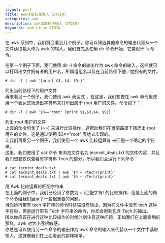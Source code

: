 ```yaml
---
layout: post
title: awk读取标准输入（STDIN)
categories: awk
description: awk读取标准输入（STDIN)
keywords: awk Linux STDIN
---
```


在 awk 系列中，我们将会看到几个例子，你可以筛选其他命令的输出代替从一个文件读取输入作为 awk 的输入。我们首先从使用 dir 命令开始，它类似于 ls 命令。

在第一个例子下面，我们使用 dir -l 命令的输出作为 awk 命令的输入，这样就可以打印出文件拥有者的用户名，所属组组名以及在当前路径下他／她拥有的文件。
```
# dir -l | awk '{print $3, $4, $9;}'
```
列出当前路径下的用户文件  
再来看另一个例子，我们使用 awk 表达式 ，在这里，我们想要在 awk 命令里使用一个表达式筛选出字符串来打印出属于 root 用户的文件。命令如下：
```
# dir -l | awk '$3=="root" {print $1,$3,$4, $9;} '
```
列出 root 用户的文件  
上面的命令包含了 (==) 来进行比较操作，这帮助我们在当前路径下筛选出 root 用户的文件。这是通过使用 $3=="root" 表达式实现的。  
让我们再看另一个例子，我们使用一个 awk 比较运算符 来匹配一个确定的字符串。    
这里，我们使用了 cat 命令 来浏览文件名为 tecmint_deals.txt 的文件内容，并且我们想要仅仅查看有字符串 Tech 的部分，所以我们会运行下列命令：  
```
# cat tecmint_deals.txt
# cat tecmint_deals.txt | awk '$4 ~ /tech/{print}'
# cat tecmint_deals.txt | awk '$4 ~ /Tech/{print}'
```
用 Awk 比较运算符匹配字符串    
在上面的例子中，我们已经用了参数为 ~ /匹配字符/ 的比较操作，但是上面的两个命令给我们展示了一些很重要的问题。  
当你运行带有 tech 字符串的命令时终端没有输出，因为在文件中没有 tech 这种字符串，但是运行带有 Tech 字符串的命令，你却会得到包含 Tech 的输出。  
所以你应该在进行这种比较操作的时候时刻注意这种问题，正如我们在上面看到的那样，awk 对大小写很敏感。  
你总是可以使用另一个命令的输出作为 awk 命令的输入来代替从一个文件中读取输入，这就像我们在上面看到的那样简单。  
